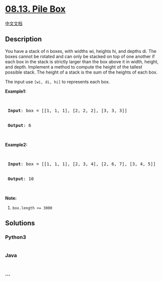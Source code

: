 # [08.13. Pile Box](https://leetcode.cn/problems/pile-box-lcci)

[中文文档](/lcci/08.13.Pile%20Box/README.md)

## Description

<p>You have a stack of n boxes, with widths wi, heights hi, and depths di. The boxes cannot be rotated and can only be stacked on top of one another if each box in the stack is strictly larger than the box above it in width, height, and depth. Implement a method to compute the height of the tallest possible stack. The height of a stack is the sum of the heights of each box.</p>

<p>The input use <code>[wi, di, hi]</code>&nbsp;to represents each box.</p>

<p><strong>Example1:</strong></p>

<pre>


<strong> Input</strong>: box = [[1, 1, 1], [2, 2, 2], [3, 3, 3]]


<strong> Output</strong>: 6


</pre>

<p><strong>Example2:</strong></p>

<pre>


<strong> Input</strong>: box = [[1, 1, 1], [2, 3, 4], [2, 6, 7], [3, 4, 5]]


<strong> Output</strong>: 10


</pre>

<p><strong>Note:</strong></p>

<ol>
	<li><code>box.length &lt;= 3000</code></li>
</ol>

## Solutions

<!-- tabs:start -->

### **Python3**

```python


```

### **Java**

```java


```

### **...**

```


```

<!-- tabs:end -->
